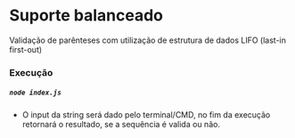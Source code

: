 # Suporte balanceado


Validação de parênteses com utilização de estrutura de dados LIFO (last-in first-out)

### Execução
##### `node index.js`

* O input da string será dado pelo terminal/CMD, no fim da execução retornará o resultado, se a sequência é valida ou não.
